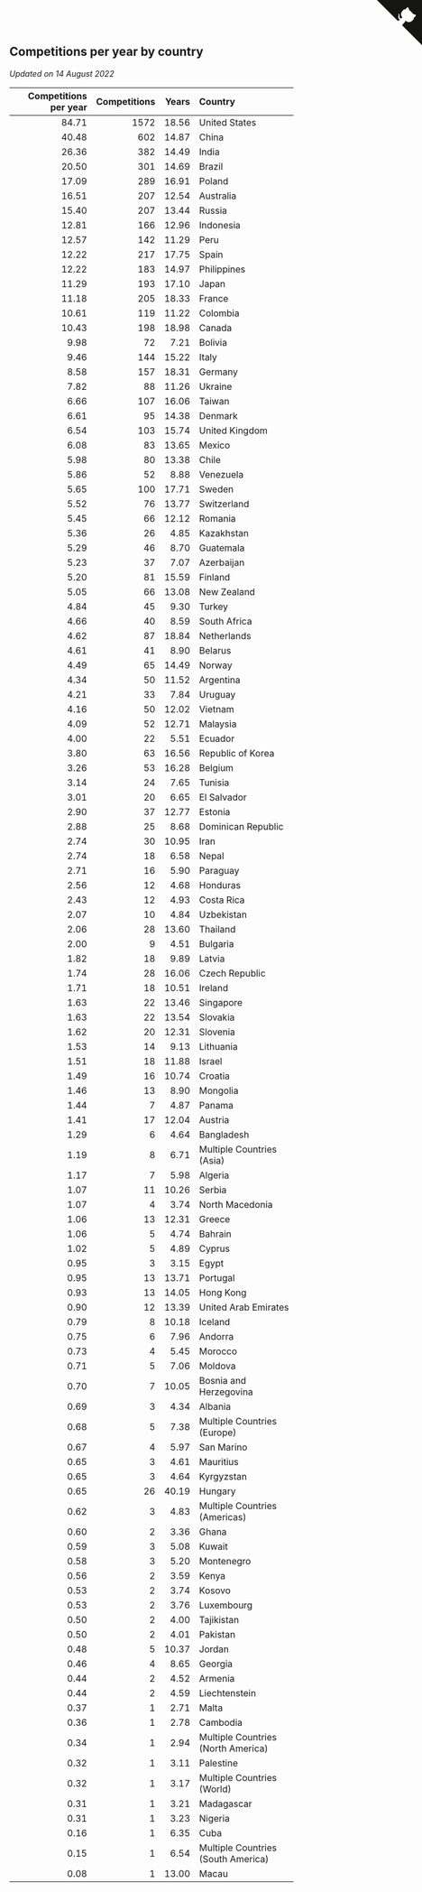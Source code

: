 ## Competitions per year by country

*Updated on 14 August 2022*

| Competitions per year | Competitions | Years | Country |
| ---: | ---: | ---: | :--- |
| 84.71 | 1572 | 18.56 | United States |
| 40.48 | 602 | 14.87 | China |
| 26.36 | 382 | 14.49 | India |
| 20.50 | 301 | 14.69 | Brazil |
| 17.09 | 289 | 16.91 | Poland |
| 16.51 | 207 | 12.54 | Australia |
| 15.40 | 207 | 13.44 | Russia |
| 12.81 | 166 | 12.96 | Indonesia |
| 12.57 | 142 | 11.29 | Peru |
| 12.22 | 217 | 17.75 | Spain |
| 12.22 | 183 | 14.97 | Philippines |
| 11.29 | 193 | 17.10 | Japan |
| 11.18 | 205 | 18.33 | France |
| 10.61 | 119 | 11.22 | Colombia |
| 10.43 | 198 | 18.98 | Canada |
| 9.98 | 72 | 7.21 | Bolivia |
| 9.46 | 144 | 15.22 | Italy |
| 8.58 | 157 | 18.31 | Germany |
| 7.82 | 88 | 11.26 | Ukraine |
| 6.66 | 107 | 16.06 | Taiwan |
| 6.61 | 95 | 14.38 | Denmark |
| 6.54 | 103 | 15.74 | United Kingdom |
| 6.08 | 83 | 13.65 | Mexico |
| 5.98 | 80 | 13.38 | Chile |
| 5.86 | 52 | 8.88 | Venezuela |
| 5.65 | 100 | 17.71 | Sweden |
| 5.52 | 76 | 13.77 | Switzerland |
| 5.45 | 66 | 12.12 | Romania |
| 5.36 | 26 | 4.85 | Kazakhstan |
| 5.29 | 46 | 8.70 | Guatemala |
| 5.23 | 37 | 7.07 | Azerbaijan |
| 5.20 | 81 | 15.59 | Finland |
| 5.05 | 66 | 13.08 | New Zealand |
| 4.84 | 45 | 9.30 | Turkey |
| 4.66 | 40 | 8.59 | South Africa |
| 4.62 | 87 | 18.84 | Netherlands |
| 4.61 | 41 | 8.90 | Belarus |
| 4.49 | 65 | 14.49 | Norway |
| 4.34 | 50 | 11.52 | Argentina |
| 4.21 | 33 | 7.84 | Uruguay |
| 4.16 | 50 | 12.02 | Vietnam |
| 4.09 | 52 | 12.71 | Malaysia |
| 4.00 | 22 | 5.51 | Ecuador |
| 3.80 | 63 | 16.56 | Republic of Korea |
| 3.26 | 53 | 16.28 | Belgium |
| 3.14 | 24 | 7.65 | Tunisia |
| 3.01 | 20 | 6.65 | El Salvador |
| 2.90 | 37 | 12.77 | Estonia |
| 2.88 | 25 | 8.68 | Dominican Republic |
| 2.74 | 30 | 10.95 | Iran |
| 2.74 | 18 | 6.58 | Nepal |
| 2.71 | 16 | 5.90 | Paraguay |
| 2.56 | 12 | 4.68 | Honduras |
| 2.43 | 12 | 4.93 | Costa Rica |
| 2.07 | 10 | 4.84 | Uzbekistan |
| 2.06 | 28 | 13.60 | Thailand |
| 2.00 | 9 | 4.51 | Bulgaria |
| 1.82 | 18 | 9.89 | Latvia |
| 1.74 | 28 | 16.06 | Czech Republic |
| 1.71 | 18 | 10.51 | Ireland |
| 1.63 | 22 | 13.46 | Singapore |
| 1.63 | 22 | 13.54 | Slovakia |
| 1.62 | 20 | 12.31 | Slovenia |
| 1.53 | 14 | 9.13 | Lithuania |
| 1.51 | 18 | 11.88 | Israel |
| 1.49 | 16 | 10.74 | Croatia |
| 1.46 | 13 | 8.90 | Mongolia |
| 1.44 | 7 | 4.87 | Panama |
| 1.41 | 17 | 12.04 | Austria |
| 1.29 | 6 | 4.64 | Bangladesh |
| 1.19 | 8 | 6.71 | Multiple Countries (Asia) |
| 1.17 | 7 | 5.98 | Algeria |
| 1.07 | 11 | 10.26 | Serbia |
| 1.07 | 4 | 3.74 | North Macedonia |
| 1.06 | 13 | 12.31 | Greece |
| 1.06 | 5 | 4.74 | Bahrain |
| 1.02 | 5 | 4.89 | Cyprus |
| 0.95 | 3 | 3.15 | Egypt |
| 0.95 | 13 | 13.71 | Portugal |
| 0.93 | 13 | 14.05 | Hong Kong |
| 0.90 | 12 | 13.39 | United Arab Emirates |
| 0.79 | 8 | 10.18 | Iceland |
| 0.75 | 6 | 7.96 | Andorra |
| 0.73 | 4 | 5.45 | Morocco |
| 0.71 | 5 | 7.06 | Moldova |
| 0.70 | 7 | 10.05 | Bosnia and Herzegovina |
| 0.69 | 3 | 4.34 | Albania |
| 0.68 | 5 | 7.38 | Multiple Countries (Europe) |
| 0.67 | 4 | 5.97 | San Marino |
| 0.65 | 3 | 4.61 | Mauritius |
| 0.65 | 3 | 4.64 | Kyrgyzstan |
| 0.65 | 26 | 40.19 | Hungary |
| 0.62 | 3 | 4.83 | Multiple Countries (Americas) |
| 0.60 | 2 | 3.36 | Ghana |
| 0.59 | 3 | 5.08 | Kuwait |
| 0.58 | 3 | 5.20 | Montenegro |
| 0.56 | 2 | 3.59 | Kenya |
| 0.53 | 2 | 3.74 | Kosovo |
| 0.53 | 2 | 3.76 | Luxembourg |
| 0.50 | 2 | 4.00 | Tajikistan |
| 0.50 | 2 | 4.01 | Pakistan |
| 0.48 | 5 | 10.37 | Jordan |
| 0.46 | 4 | 8.65 | Georgia |
| 0.44 | 2 | 4.52 | Armenia |
| 0.44 | 2 | 4.59 | Liechtenstein |
| 0.37 | 1 | 2.71 | Malta |
| 0.36 | 1 | 2.78 | Cambodia |
| 0.34 | 1 | 2.94 | Multiple Countries (North America) |
| 0.32 | 1 | 3.11 | Palestine |
| 0.32 | 1 | 3.17 | Multiple Countries (World) |
| 0.31 | 1 | 3.21 | Madagascar |
| 0.31 | 1 | 3.23 | Nigeria |
| 0.16 | 1 | 6.35 | Cuba |
| 0.15 | 1 | 6.54 | Multiple Countries (South America) |
| 0.08 | 1 | 13.00 | Macau |


<a href="https://github.com/jonatanklosko/wca_statistics" class="github-corner" aria-label="View source on Github"><svg width="80" height="80" viewBox="0 0 250 250" style="fill:#151513; color:#fff; position: absolute; top: 0; border: 0; right: 0;" aria-hidden="true"><path d="M0,0 L115,115 L130,115 L142,142 L250,250 L250,0 Z"></path><path d="M128.3,109.0 C113.8,99.7 119.0,89.6 119.0,89.6 C122.0,82.7 120.5,78.6 120.5,78.6 C119.2,72.0 123.4,76.3 123.4,76.3 C127.3,80.9 125.5,87.3 125.5,87.3 C122.9,97.6 130.6,101.9 134.4,103.2" fill="currentColor" style="transform-origin: 130px 106px;" class="octo-arm"></path><path d="M115.0,115.0 C114.9,115.1 118.7,116.5 119.8,115.4 L133.7,101.6 C136.9,99.2 139.9,98.4 142.2,98.6 C133.8,88.0 127.5,74.4 143.8,58.0 C148.5,53.4 154.0,51.2 159.7,51.0 C160.3,49.4 163.2,43.6 171.4,40.1 C171.4,40.1 176.1,42.5 178.8,56.2 C183.1,58.6 187.2,61.8 190.9,65.4 C194.5,69.0 197.7,73.2 200.1,77.6 C213.8,80.2 216.3,84.9 216.3,84.9 C212.7,93.1 206.9,96.0 205.4,96.6 C205.1,102.4 203.0,107.8 198.3,112.5 C181.9,128.9 168.3,122.5 157.7,114.1 C157.9,116.9 156.7,120.9 152.7,124.9 L141.0,136.5 C139.8,137.7 141.6,141.9 141.8,141.8 Z" fill="currentColor" class="octo-body"></path></svg></a><style>.github-corner:hover .octo-arm{animation:octocat-wave 560ms ease-in-out}@keyframes octocat-wave{0%,100%{transform:rotate(0)}20%,60%{transform:rotate(-25deg)}40%,80%{transform:rotate(10deg)}}@media (max-width:500px){.github-corner:hover .octo-arm{animation:none}.github-corner .octo-arm{animation:octocat-wave 560ms ease-in-out}}</style>
